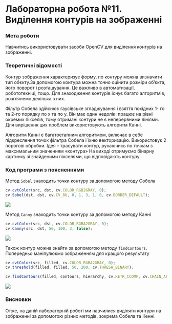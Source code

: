 # Лабораторна робота №11. Виділення контурів на зображенні
### Мета роботи
Навчитись використовувати засоби OpenCV для виділення контурів на зображенні.
### Теоретичні відомості
Контур зображення характеризує форму, по контуру можна визначити тип обєкту.За допомогою контура можна точно оцінити розміри об’єкта, його поворот і розташування. Це важливо в автоматизації, робототехніці, тощо. Для знаходження контурів існує багато алгоритмів, розглянемо декілька з них.

Фільтр Собела здійснює гаусівське згладжування і взяття похідних 1- го та 2-го порядку по х та по у. Він має один недолік: працює на рівні окремих пікселів, тому отримані контури не є неперервними лініями. Для вирішення цих проблем використовують алгоритм Канні.

Алгоритм Канні є багатоетапним алгоритмом, включає в себе підкреслення точок фільтра Собела і їхню векторизацію.
Використовує 2 порогові обробки.
Ідея – трасувати контур, рухаючись по точкам з максимальним значенням «контура»
На виході отримуємо бінарну картинку зі знайденими пікселями, що відповідають контуру.
### Код програми з поясненнями

Метод `Sobel` знаходить точки контуру за допомогою методу Собела
```javascript
cv.cvtColor(src, dst, cv.COLOR_RGB2GRAY, 0);
cv.Sobel(dst, dst, cv.CV_8U, 0, 1, 3, 1, 0, cv.BORDER_DEFAULT);
```
![](./11_sobel.png)

Метод `Canny` знаходить точки контуру за допомогою методу Канні
```javascript
cv.cvtColor(src, dst, cv.COLOR_RGBA2GRAY, 0);
cv.Canny(src, dst, 50, 100, 3, false);
```
![](./11_kanny.png)

Також контур можна знайти за допомогою методу `findContours`. Попередньо маніпулюємо зображенням для кращого результату
```javascript
cv.cvtColor(src, filled, cv.COLOR_RGBA2GRAY, 0);
cv.threshold(filled, filled, 50, 200, cv.THRESH_BINARY);

cv.findContours(filled, contours, hierarchy, cv.RETR_CCOMP, cv.CHAIN_APPROX_SIMPLE);
```
![](./11_find_contours.png)

### Висновки
Отже, на даній лабораторній роботі ми навчилися виділяти контури на зображенні за допомогою різних методів, зокрема Собела та Кенні.
